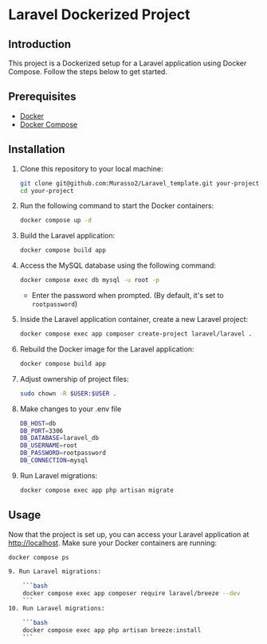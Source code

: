 # Laravel Dockerized Project

## Introduction

This project is a Dockerized setup for a Laravel application using Docker Compose. Follow the steps below to get started.

## Prerequisites

- [Docker](https://www.docker.com/get-started)
- [Docker Compose](https://docs.docker.com/compose/install/)

## Installation

1. Clone this repository to your local machine:

    ```bash
    git clone git@github.com:Murasso2/Laravel_template.git your-project
    cd your-project
    ```

2. Run the following command to start the Docker containers:

    ```bash
    docker compose up -d
    ```

3. Build the Laravel application:

    ```bash
    docker compose build app
    ```

4. Access the MySQL database using the following command:

    ```bash
    docker compose exec db mysql -u root -p
    ```

   - Enter the password when prompted. (By default, it's set to `rootpassword`)

5. Inside the Laravel application container, create a new Laravel project:

    ```bash
    docker compose exec app composer create-project laravel/laravel .
    ```

6. Rebuild the Docker image for the Laravel application:

    ```bash
    docker compose build app
    ```

7. Adjust ownership of project files:

    ```bash
    sudo chown -R $USER:$USER .
    ```

8. Make changes to your .env file
     ```bash
    DB_HOST=db
    DB_PORT=3306
    DB_DATABASE=laravel_db
    DB_USERNAME=root
    DB_PASSWORD=rootpassword
    DB_CONNECTION=mysql
    ``` 

9. Run Laravel migrations:

    ```bash
    docker compose exec app php artisan migrate
    ```


## Usage

Now that the project is set up, you can access your Laravel application at [http://localhost](http://localhost). Make sure your Docker containers are running:

```bash
docker compose ps

9. Run Laravel migrations:

    ```bash
    docker compose exec app composer require laravel/breeze --dev
    ```
10. Run Laravel migrations:

    ```bash
    docker compose exec app php artisan breeze:install
    ```
